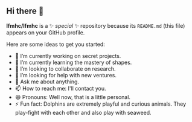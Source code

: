 ## Hi there 👋

**lfmhc/lfmhc** is a ✨ _special_ ✨ repository because its `README.md` (this file) appears on your GitHub profile.

Here are some ideas to get you started:

- 🔭 I’m currently working on secret projects.
- 🌱 I’m currently learning the mastery of shapes.
- 👯 I’m looking to collaborate on research.
- 🤔 I’m looking for help with new ventures.
- 💬 Ask me about anything.
- 📫 How to reach me: I'll contact you.
- 😄 Pronouns: Well now, that is a little personal.
- ⚡ Fun fact: Dolphins are extremely playful and curious animals. They play-fight with each other and also play with seaweed.
